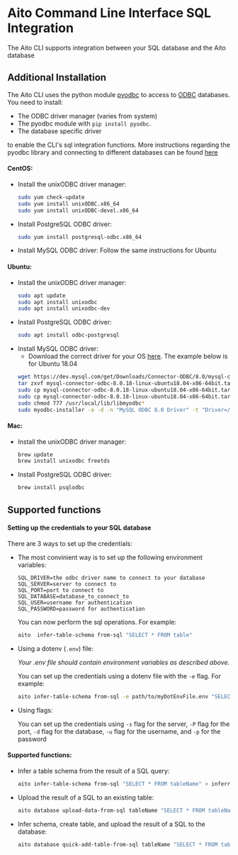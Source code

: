 # Aito Command Line Interface SQL Integration

The Aito CLI supports integration between your SQL database and the Aito database

## <a name="installation"> Additional Installation

The Aito CLI uses the python module [pyodbc](https://github.com/mkleehammer/pyodbc) to access to [ODBC](https://docs.microsoft.com/en-us/sql/odbc/reference/what-is-odbc?view=sql-server-ver15) databases.
You need to install:
  * The ODBC driver manager (varies from system)
  * The pyodbc module with ```pip install pyodbc```.
  * The database specific driver

to enable the CLI's sql integration functions.
More instructions regarding the pyodbc library and connecting to different databases can be found [here](https://github.com/mkleehammer/pyodbc/wiki)

#### CentOS:
* Install the unixODBC driver manager:
  ```bash
  sudo yum check-update
  sudo yum install unixODBC.x86_64
  sudo yum install unixODBC-devel.x86_64
  ```
* Install PostgreSQL ODBC driver:
  ```bash
  sudo yum install postgresql-odbc.x86_64
  ``````
* Install MySQL ODBC driver:
  Follow the same instructions for Ubuntu

#### Ubuntu:
* Install the unixODBC driver manager:
  ```bash
  sudo apt update
  sudo apt install unixodbc
  sudo apt install unixodbc-dev
  ```
* Install PostgreSQL ODBC driver:
  ```bash
  sudo apt install odbc-postgresql
  ```
* Install MySQL ODBC driver:
  * Download the correct driver for your OS [here](https://dev.mysql.com/downloads/connector/odbc/).
  The example below is for Ubuntu 18.04
  ```bash
  wget https://dev.mysql.com/get/Downloads/Connector-ODBC/8.0/mysql-connector-odbc-8.0.18-linux-ubuntu18.04-x86-64bit.tar.gz
  tar zxvf mysql-connector-odbc-8.0.18-linux-ubuntu18.04-x86-64bit.tar.gz
  sudo cp mysql-connector-odbc-8.0.18-linux-ubuntu18.04-x86-64bit.tar.gz/bin/* /usr/local/bin
  sudo cp mysql-connector-odbc-8.0.18-linux-ubuntu18.04-x86-64bit.tar.gz/lib/* /usr/local/lib
  sudo chmod 777 /usr/local/lib/libmyodbc*
  sudo myodbc-installer -a -d -n "MySQL ODBC 8.0 Driver" -t "Driver=/usr/local/lib/libmyodbc8w.so"
  ```

#### Mac:
* Install the unixODBC driver manager:
  ```bash
  brew update
  brew install unixodbc freetds
  ```
* Install PostgreSQL ODBC driver:
  ```bash
  brew install psqlodbc
  ```

## Supported functions
#### Setting up the credentials to your SQL database
There are 3 ways to set up the credentials:
* The most convinient way is to set up the following environment variables:
  ```
  SQL_DRIVER=the odbc driver name to connect to your database
  SQL_SERVER=server to connect to
  SQL_PORT=port to connect to
  SQL_DATABASE=database_to_connect_to
  SQL_USER=username for authentication
  SQL_PASSWORD=password for authentication
  ```

  You can now perform the sql operations. For example:
  ```bash
  aito  infer-table-schema from-sql "SELECT * FROM table"
  ```
* Using a dotenv (```.env```) file:

  *Your .env file should contain environment variables as described above.*

  You can set up the credentials using a dotenv file with the `-e` flag. For example:

  ```bash
  aito infer-table-schema from-sql -e path/to/myDotEnvFile.env "SELECT * FROM table"
  ```
* Using flags:

  You can set up the credentials using `-s` flag for the server, `-P` flag for the port, `-d` flag for the database, `-u` flag for the username, and `-p` for the password

#### Supported functions:
* Infer a table schema from the result of a SQL query:
  ```bash
  aito infer-table-schema from-sql "SELECT * FROM tableName" > inferredSchema.json
  ```
* Upload the result of a SQL to an existing table:
  ```bash
  aito database upload-data-from-sql tableName "SELECT * FROM tableName"
  ```
* Infer schema, create table, and upload the result of a SQL to the database:
  ```bash
  aito database quick-add-table-from-sql tableName "SELECT * FROM tableName"
  ```

